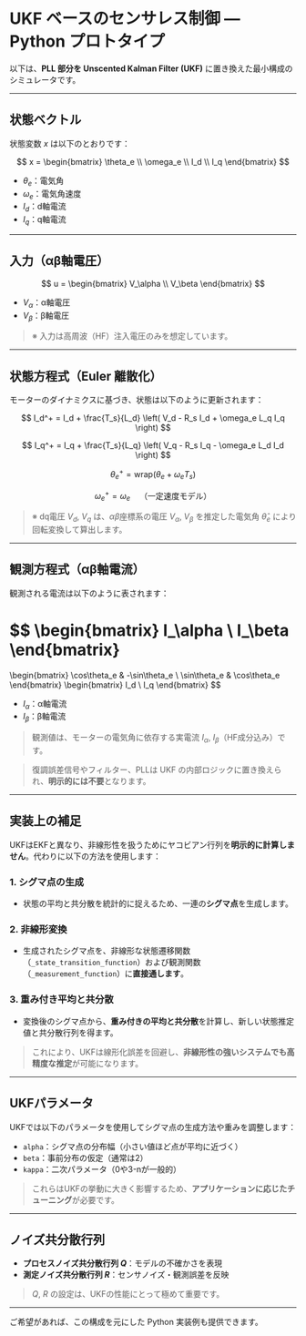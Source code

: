 # UKF ベースのセンサレス制御 ― Python プロトタイプ

以下は、**PLL 部分を Unscented Kalman Filter (UKF)** に置き換えた最小構成のシミュレータです。

---

## 状態ベクトル

状態変数 $x$ は以下のとおりです：

$$
x = \begin{bmatrix}
\theta_e \\
\omega_e \\
I_d \\
I_q
\end{bmatrix}
$$

- $\theta_e$：電気角  
- $\omega_e$：電気角速度  
- $I_d$：d軸電流  
- $I_q$：q軸電流

---

## 入力（αβ軸電圧）

$$
u = \begin{bmatrix}
V_\alpha \\
V_\beta
\end{bmatrix}
$$

- $V_\alpha$：α軸電圧  
- $V_\beta$：β軸電圧  

> ※ 入力は高周波（HF）注入電圧のみを想定しています。

---

## 状態方程式（Euler 離散化）

モーターのダイナミクスに基づき、状態は以下のように更新されます：

$$
I_d^+ = I_d + \frac{T_s}{L_d} \left( V_d - R_s I_d + \omega_e L_q I_q \right)
$$

$$
I_q^+ = I_q + \frac{T_s}{L_q} \left( V_q - R_s I_q - \omega_e L_d I_d \right)
$$

$$
\theta_e^+ = \mathrm{wrap}(\theta_e + \omega_e T_s)
$$

$$
\omega_e^+ = \omega_e \quad \text{（一定速度モデル）}
$$

> ※ dq電圧 $V_d$, $V_q$ は、$\alpha\beta$座標系の電圧 $V_\alpha$, $V_\beta$ を推定した電気角 $\hat{\theta}_e$ により回転変換して算出します。

---

## 観測方程式（αβ軸電流）

観測される電流は以下のように表されます：

$$
\begin{bmatrix}
I_\alpha \\
I_\beta
\end{bmatrix}
=
\begin{bmatrix}
\cos\theta_e & -\sin\theta_e \\
\sin\theta_e & \cos\theta_e
\end{bmatrix}
\begin{bmatrix}
I_d \\
I_q
\end{bmatrix}
$$

- $I_\alpha$：α軸電流  
- $I_\beta$：β軸電流  

> 観測値は、モーターの電気角に依存する実電流 $I_\alpha$, $I_\beta$（HF成分込み）です。

> 復調誤差信号やフィルター、PLLは UKF の内部ロジックに置き換えられ、**明示的には不要**となります。

---

## 実装上の補足

UKFはEKFと異なり、非線形性を扱うためにヤコビアン行列を**明示的に計算しません**。代わりに以下の方法を使用します：

### 1. シグマ点の生成

- 状態の平均と共分散を統計的に捉えるため、一連の**シグマ点**を生成します。

### 2. 非線形変換

- 生成されたシグマ点を、非線形な状態遷移関数（`_state_transition_function`）および観測関数（`_measurement_function`）に**直接通します**。

### 3. 重み付き平均と共分散

- 変換後のシグマ点から、**重み付きの平均と共分散**を計算し、新しい状態推定値と共分散行列を得ます。

> これにより、UKFは線形化誤差を回避し、**非線形性の強いシステムでも高精度な推定**が可能になります。

---

## UKFパラメータ

UKFでは以下のパラメータを使用してシグマ点の生成方法や重みを調整します：

- `alpha`：シグマ点の分布幅（小さい値ほど点が平均に近づく）
- `beta`：事前分布の仮定（通常は2）
- `kappa`：二次パラメータ（0や3-nが一般的）

> これらはUKFの挙動に大きく影響するため、**アプリケーションに応じたチューニング**が必要です。

---

## ノイズ共分散行列

- **プロセスノイズ共分散行列 $Q$**：モデルの不確かさを表現  
- **測定ノイズ共分散行列 $R$**：センサノイズ・観測誤差を反映

> $Q$, $R$ の設定は、UKFの性能にとって極めて重要です。

---

ご希望があれば、この構成を元にした Python 実装例も提供できます。
